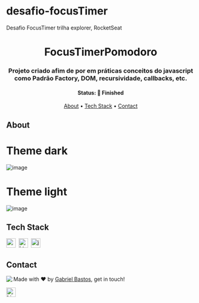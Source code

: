 # desafio-focusTimer
Desafio FocusTimer trilha explorer, RocketSeat

<h1 align="center">
	FocusTimerPomodoro
</h1>

<h3 align="center">
	Projeto criado afim de por em práticas conceitos do javascript como Padrão Factory, DOM, recursividade, callbacks, etc.
</h3>

<h4 align="center">
	Status: 🚀 Finished
</h4>

<p align="center">
	<a href="#about">About</a> •
	<a href="#tech-stack">Tech Stack</a> •
	<a href="#contact">Contact</a> 
</p>

## About

# Theme dark 
![image](https://user-images.githubusercontent.com/61155055/177229489-7094edd2-0eab-40f9-a276-7adafcab3d2c.png)

# Theme light
![image](https://user-images.githubusercontent.com/61155055/177229453-a53aaf26-3d58-445f-97b3-ad589bb3f000.png)


## Tech Stack
<img src="https://img.shields.io/badge/Css3-05122A?style=flat&logo=css3" alt="css3 Badge" height="25">&nbsp;
<img src="https://img.shields.io/badge/Html5-05122A?style=flat&logo=html5" alt="html5 Badge" height="25">&nbsp;
<img src="https://img.shields.io/badge/Javascript-05122A?style=flat&logo=javascript" alt="javascript Badge" height="25">&nbsp;

## Contact
<img align="left" src="https://avatars.githubusercontent.com/4snoow?size=100">

Made with ❤️ by [Gabriel Bastos](https://github.com/4snoow), get in touch!

<a href="https://www.linkedin.com/in/https://www.linkedin.com/in/gabriel-bastos-3484a6222/" target="_blank"><img src="https://img.shields.io/badge/Linkedin-0077B5?style=flat&logo=linkedin&logoColor=white" alt="LinkedIn Badge" height="25"></a>&nbsp;

<br clear="left"/>
